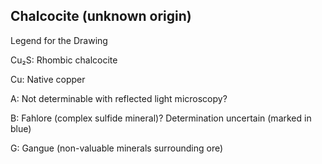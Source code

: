 ## Chalcocite (unknown origin)

Legend for the Drawing

Cu₂S: Rhombic chalcocite

Cu: Native copper

A: Not determinable with reflected light microscopy?

B: Fahlore (complex sulfide mineral)? Determination uncertain (marked in blue)

G: Gangue (non-valuable minerals surrounding ore)
